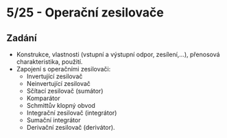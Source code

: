 # 5/25 - Operační zesilovače

## Zadání

- Konstrukce, vlastnosti (vstupní a výstupní odpor, zesílení,…), přenosová charakteristika, použití.
- Zapojení s operačními zesilovači:
  - Invertující zesilovač
  - Neinvertující zesilovač
  - Sčítací zesilovač (sumátor)
  - Komparátor
  - Schmittův klopný obvod
  - Integrační zesilovač (integrátor)
  - Sumační integrátor
  - Derivační zesilovač (derivátor).